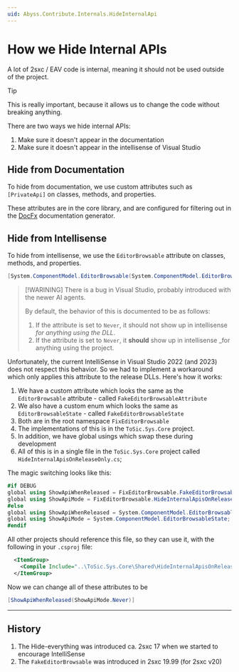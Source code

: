 ```yaml
---
uid: Abyss.Contribute.Internals.HideInternalApi
---
```


# How we Hide Internal APIs

A lot of 2sxc / EAV code is internal, meaning it should not be used outside of the project.

> [!TIP]
> This is really important, because it allows us to change the code without breaking anything.

There are two ways we hide internal APIs:

1. Make sure it doesn't appear in the documentation
2. Make sure it doesn't appear in the intellisense of Visual Studio

## Hide from Documentation

To hide from documentation, we use custom attributes such as `[PrivateApi]` on classes, methods, and properties.

These attributes are in the core library, and are configured for filtering out in the [DocFx](https://dotnet.github.io/docfx/) documentation generator.

## Hide from Intellisense

To hide from intellisense, we use the `EditorBrowsable` attribute on classes, methods, and properties.

```c#
[System.ComponentModel.EditorBrowsable(System.ComponentModel.EditorBrowsableState.Never)]
```

> [!WARINING]
> There is a bug in Visual Studio, probably introduced with the newer AI agents.
>
> By default, the behavior of this is documented to be as follows:
>
> 1. If the attribute is set to `Never`, it should not show up in intellisense _for anything using the DLL_.
> 2. If the attribute is set to `Never`, it **should** show up in intellisense _for anything using the project.

Unfortunately, the current IntelliSense in Visual Studio 2022 (and 2023) does not respect this behavior.
So we had to implement a workaround which only applies this attribute to the release DLLs.
Here's how it works:

1. We have a custom attribute which looks the same as the `EditorBrowsable` attribute - called `FakeEditorBrowsableAttribute`
1. We also have a custom enum which looks the same as `EditorBrowsableState` - called `FakeEditorBrowsableState`
1. Both are in the root namespace `FixEditorBrowsable`
1. The implementations of this is in the `ToSic.Sys.Core` project.
1. In addition, we have global usings which swap these during development
1. All of this is in a single file in the `ToSic.Sys.Core` project called `HideInternalApisOnReleaseOnly.cs`;

The magic switching looks like this:

```c#
#if DEBUG
global using ShowApiWhenReleased = FixEditorBrowsable.FakeEditorBrowsableAttribute;
global using ShowApiMode = FixEditorBrowsable.HideInternalApisOnReleaseOnly;
#else
global using ShowApiWhenReleased = System.ComponentModel.EditorBrowsableAttribute;
global using ShowApiMode = System.ComponentModel.EditorBrowsableState;
#endif
```

All other projects should reference this file, so they can use it, with the following in your `.csproj` file:

```xml
  <ItemGroup>
    <Compile Include="..\ToSic.Sys.Core\Shared\HideInternalApisOnReleaseOnly.cs" Link="HideInternalApisOnReleaseOnly.cs" />
  </ItemGroup>
```

Now we can change all of these attributes to be

```c#
[ShowApiWhenReleased(ShowApiMode.Never)]
```

---

## History

1. The Hide-everything was introduced ca. 2sxc 17 when we started to encourage IntelliSense
1. The `FakeEditorBrowsable` was introduced in 2sxc 19.99 (for 2sxc v20)
